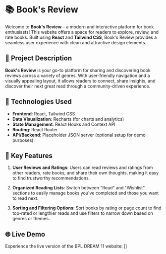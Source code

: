 # 📚 Book's Review

Welcome to **Book's Review** – a modern and interactive platform for book enthusiasts! This website offers a space for readers to explore, review, and rate books. Built using **React** and **Tailwind CSS**, Book's Review provides a seamless user experience with clean and attractive design elements.

## 📝 Project Description

**Book's Review** is your go-to platform for sharing and discovering book reviews across a variety of genres. With user-friendly navigation and a visually appealing layout, it allows readers to connect, share insights, and discover their next great read through a community-driven experience.

## 🔧 Technologies Used

- **Frontend**: React, Tailwind CSS
- **Data Visualization**: Recharts (for charts and analytics)
- **State Management**: React Hooks and Context API
- **Routing**: React Router
- **API/Backend**: Placeholder JSON server (optional setup for demo purposes)

## 🌟 Key Features

1. **User Reviews and Ratings**: Users can read reviews and ratings from other readers, rate books, and share their own thoughts, making it easy to find trustworthy recommendations.
   
2. **Organized Reading Lists**: Switch between "Read" and "Wishlist" sections to easily manage books you've completed and those you want to read next.

3. **Sorting and Filtering Options**: Sort books by rating or page count to find top-rated or lengthier reads and use filters to narrow down based on genres or themes.

## 🌐 Live Demo

Experience the live version of the BPL DREAM 11 website: []
